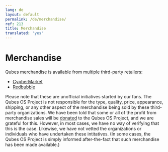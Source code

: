 ```yaml
---
lang: de
layout: default
permalink: /de/merchandise/
ref: 213
title: Merchandise
translated: 'yes'
---
```


# Merchandise

Qubes merchandise is available from multiple third-party retailers:

 - [CypherMarket]
 - [Redbubble]

Please note that these are unofficial initiatives started by our fans.
The Qubes OS Project is not responsible for the type, quality, price, appearance, shipping, or any other aspect of the merchandise being sold by these third-party organizations.
We have been told that some or all of the profit from merchandise sales will be [donated] to the Qubes OS Project, and we are grateful for this.
However, in most cases, we have no way of verifying that this is the case.
Likewise, we have not vetted the organizations or individuals who have undertaken these intitatives.
(In some cases, the Qubes OS Project is simply informed after-the-fact that such merchandise has been made available.)


[CypherMarket]: https://cyphermarket.com/product-tag/qubes/
[Redbubble]: https://www.redbubble.com/people/verifiablelist/works/41211269-qubes-os
[donated]: /de/donate/